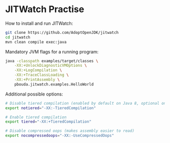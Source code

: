 # JITWatch Practise

How to install and run JITWatch:
```bash
git clone https://github.com/AdoptOpenJDK/jitwatch
cd jitwatch
mvn clean compile exec:java
```

Mandatory JVM flags for a running program:
```bash
java -classpath examples/target/classes \
    -XX:+UnlockDiagnosticVMOptions \
    -XX:+LogCompilation \
    -XX:+TraceClassLoading \
    -XX:+PrintAssembly \
    pbouda.jitwatch.examples.HelloWorld
```

Additional possible options:
```bash
# Disable tiered compilation (enabled by default on Java 8, optional on Java 7)
export notiered="-XX:-TieredCompilation"

# Enable tiered compilation
export tiered="-XX:+TieredCompilation"

# Disable compressed oops (makes assembly easier to read)
export nocompressedoops="-XX:-UseCompressedOops"
```